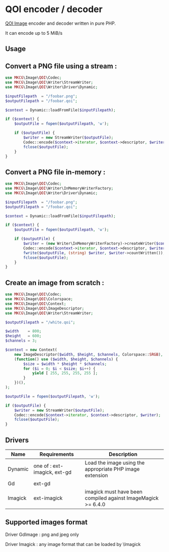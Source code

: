 # QOI encoder / decoder

[QOI Image]((https://github.com/phoboslab/qoi)) encoder and decoder written in pure PHP.


It can encode up to 5 MiB/s


## Usage

Convert a PNG file using a stream :
---

```php
use MKCG\Image\QOI\Codec;
use MKCG\Image\QOI\Writer\StreamWriter;
use MKCG\Image\QOI\Writer\Driver\Dynamic;

$inputFilepath  = "/foobar.png";
$outputFilepath = "/foobar.qoi";

$context = Dynamic::loadFromFile($inputFilepath);

if ($context) {
    $outputFile = fopen($outputFilepath, 'w');

    if ($outputFile) {
        $writer = new StreamWriter($outputFile);
        Codec::encode($context->iterator, $context->descriptor, $writer);
        fclose($outputFile);
    }
}
```

Convert a PNG file in-memory :
---

```php
use MKCG\Image\QOI\Codec;
use MKCG\Image\QOI\Writer\InMemoryWriterFactory;
use MKCG\Image\QOI\Writer\Driver\Dynamic;

$inputFilepath  = "/foobar.png";
$outputFilepath = "/foobar.qoi";

$context = Dynamic::loadFromFile($inputFilepath);

if ($context) {
    $outputFile = fopen($outputFilepath, 'w');

    if ($outputFile) {
        $writer = (new Writer\InMemoryWriterFactory)->createWriter($context->descriptor);
        Codec::encode($context->iterator, $context->descriptor, $writer);
        fwrite($outputFile, (string) $writer, $writer->countWritten());
        fclose($outputFile);
    }
}
```

Create an image from scratch :
---

```php
use MKCG\Image\QOI\Codec;
use MKCG\Image\QOI\Colorspace;
use MKCG\Image\QOI\Context;
use MKCG\Image\QOI\ImageDescriptor;
use MKCG\Image\QOI\Writer\StreamWriter;

$outputFilepath = "/white.qoi";

$width    = 800;
$height   = 600;
$channels = 3;

$context = new Context(
    new ImageDescriptor($width, $height, $channels, Colorspace::SRGB),
    (function() use ($width, $height, $channels) {
        $size = $width * $height * $channels;
        for ($i = 0; $i < $size; $i++) {
            yield [ 255, 255, 255, 255 ];
        }
    })(),
);

$outputFile = fopen($outputFilepath, 'w');

if ($outputFile) {
    $writer = new StreamWriter($outputFile);
    Codec::encode($context->iterator, $context->descriptor, $writer);
    fclose($outputFile);
}

```

## Drivers

| Name    | Requirements                  | Description                                                  |
| ------- | ----------------------------- | ------------------------------------------------------------ |
| Dynamic | one of : ext-imagick, ext-gd  | Load the image using the appropriate PHP image extension     |
| Gd      | ext-gd                        |                                                              |
| Imagick | ext-imagick                   | imagick must have been compiled against ImageMagick >= 6.4.0 |


## Supported images format

Driver GdImage : png and jpeg only

Driver Imagick : any image format that can be loaded by \Imagick
